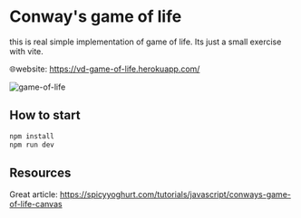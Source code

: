 # Conway's game of life

this is real simple implementation of game of life. Its just a small exercise with vite.

🌐website: <https://vd-game-of-life.herokuapp.com/>

![game-of-life](docs/example.gif)

## How to start

```bash
npm install
npm run dev
```

## Resources

Great article: <https://spicyyoghurt.com/tutorials/javascript/conways-game-of-life-canvas>
